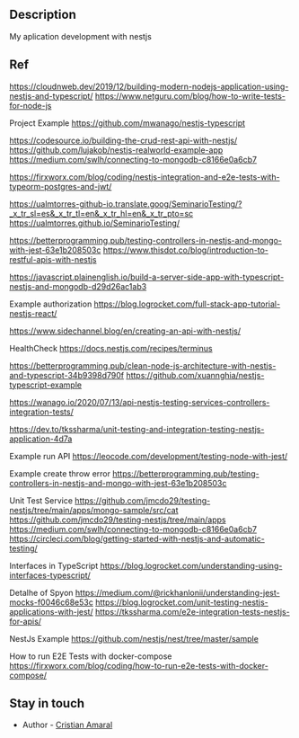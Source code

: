 
## Description

My aplication development with nestjs

## Ref
https://cloudnweb.dev/2019/12/building-modern-nodejs-application-using-nestjs-and-typescript/
https://www.netguru.com/blog/how-to-write-tests-for-node-js

Project Example
https://github.com/mwanago/nestjs-typescript


https://codesource.io/building-the-crud-rest-api-with-nestjs/
https://github.com/lujakob/nestjs-realworld-example-app
https://medium.com/swlh/connecting-to-mongodb-c8166e0a6cb7

https://firxworx.com/blog/coding/nestjs-integration-and-e2e-tests-with-typeorm-postgres-and-jwt/

https://ualmtorres-github-io.translate.goog/SeminarioTesting/?_x_tr_sl=es&_x_tr_tl=en&_x_tr_hl=en&_x_tr_pto=sc
https://ualmtorres.github.io/SeminarioTesting/


https://betterprogramming.pub/testing-controllers-in-nestjs-and-mongo-with-jest-63e1b208503c
https://www.thisdot.co/blog/introduction-to-restful-apis-with-nestjs

https://javascript.plainenglish.io/build-a-server-side-app-with-typescript-nestjs-and-mongodb-d29d26ac1ab3

Example authorization
https://blog.logrocket.com/full-stack-app-tutorial-nestjs-react/

https://www.sidechannel.blog/en/creating-an-api-with-nestjs/

HealthCheck
https://docs.nestjs.com/recipes/terminus

https://betterprogramming.pub/clean-node-js-architecture-with-nestjs-and-typescript-34b9398d790f
https://github.com/xuannghia/nestjs-typescript-example

https://wanago.io/2020/07/13/api-nestjs-testing-services-controllers-integration-tests/

https://dev.to/tkssharma/unit-testing-and-integration-testing-nestjs-application-4d7a


Example run API
https://leocode.com/development/testing-node-with-jest/

Example create throw error
https://betterprogramming.pub/testing-controllers-in-nestjs-and-mongo-with-jest-63e1b208503c

Unit Test Service
https://github.com/jmcdo29/testing-nestjs/tree/main/apps/mongo-sample/src/cat
https://github.com/jmcdo29/testing-nestjs/tree/main/apps
https://medium.com/swlh/connecting-to-mongodb-c8166e0a6cb7
https://circleci.com/blog/getting-started-with-nestjs-and-automatic-testing/

Interfaces in TypeScript
https://blog.logrocket.com/understanding-using-interfaces-typescript/

Detalhe of Spyon
https://medium.com/@rickhanlonii/understanding-jest-mocks-f0046c68e53c
https://blog.logrocket.com/unit-testing-nestjs-applications-with-jest/
https://tkssharma.com/e2e-integration-tests-nestjs-for-apis/

NestJs Example
https://github.com/nestjs/nest/tree/master/sample

How to run E2E Tests with docker-compose
https://firxworx.com/blog/coding/how-to-run-e2e-tests-with-docker-compose/

## Stay in touch

- Author - [Cristian Amaral](https://www.linkedin.com/in/cristian-amaral-061b0b68)
